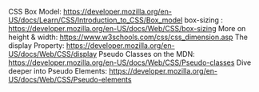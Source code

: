 CSS Box Model: https://developer.mozilla.org/en-US/docs/Learn/CSS/Introduction_to_CSS/Box_model
box-sizing : https://developer.mozilla.org/en-US/docs/Web/CSS/box-sizing
More on height & width: https://www.w3schools.com/css/css_dimension.asp
The display  Property: https://developer.mozilla.org/en-US/docs/Web/CSS/display
Pseudo Classes on the MDN: https://developer.mozilla.org/en-US/docs/Web/CSS/Pseudo-classes
Dive deeper into Pseudo Elements: https://developer.mozilla.org/en-US/docs/Web/CSS/Pseudo-elements
